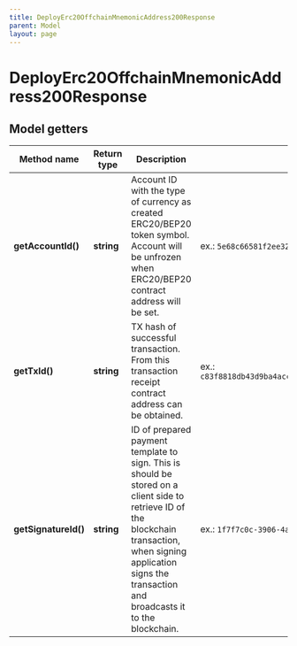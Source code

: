 ```yaml
---
title: DeployErc20OffchainMnemonicAddress200Response
parent: Model
layout: page
---
```


# DeployErc20OffchainMnemonicAddress200Response

## Model getters

Method name | Return type | Description | Notes
------------ | ------------- | ------------- | -------------
**getAccountId()** | **string** | Account ID with the type of currency as created ERC20/BEP20 token symbol. Account will be unfrozen when ERC20/BEP20 contract address will be set. | ex.: `5e68c66581f2ee32bc354087`
**getTxId()** | **string** | TX hash of successful transaction. From this transaction receipt contract address can be obtained. | ex.: `c83f8818db43d9ba4accfe454aa44fc33123d47a4f89d47b314d6748eb0e9bc9`
**getSignatureId()** | **string** | ID of prepared payment template to sign. This is should be stored on a client side to retrieve ID of the blockchain transaction, when signing application signs the transaction and broadcasts it to the blockchain. | ex.: `1f7f7c0c-3906-4aa1-9dfe-4b67c43918f6`

